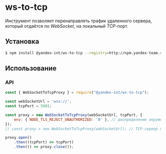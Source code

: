 # ws-to-tcp

Инструмент позволяет перенаправлять трафик удаленного сервера, который отдаётся по *WebSocket*, на локальный *TCP*-порт.

## Установка

```bash
$ npm install @yandex-int/ws-to-tcp --registry=http://npm.yandex-team.ru
```

## Использование

### API

```javascript
const { WebSocketToTcpProxy } = require("@yandex-int/ws-to-tcp");

const webSocketUrl = 'wss://';
const tcpPort = 5901;

const proxy = new WebSocketToTcpProxy(webSocketUrl, tcpPort, {
    env: { NODE_TLS_REJECT_UNAUTHORIZED: '0' }, // доопределение окружения TCP-сервера
});
// const proxy = new WebSocketToTcpProxy(webSocketUrl); // TCP-сервер поднимется на свободном порту

proxy.open()
    .then((tcpPort) => tcpPort)
    .then(() => proxy.close());
```
